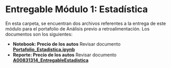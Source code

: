 # Entregable Módulo 1: Estadística
En esta carpeta, se encuentran dos archivos referentes a la entrega de este módulo para el portafolio de Análisis previo a retroalimentación. Los documentos son los siguientes: 

 * **Notebook: Precio de los autos** Revisar documento [**Portafolio_Estadistica.ipynb**](https://github.com/sofireyesm1/Portafolio_Analisis/blob/main/retro/M1_Statistics/Portafolio_Estadistica.ipynb)
 *  **Reporte: Precio de los autos** Revisar documento [**A00831314_EntregableEstadistica**](https://github.com/sofireyesm1/Portafolio_Analisis/blob/main/retro/M1_Statistics/A00831314_EntregableEstadistica.pdf)
